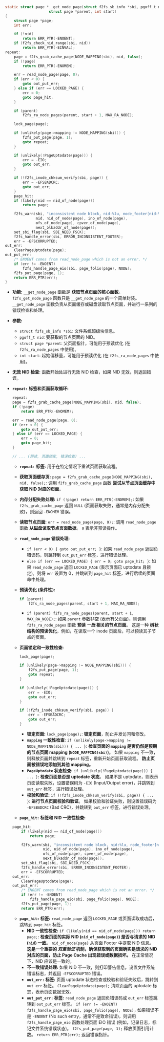 ```c
static struct page *__get_node_page(struct f2fs_sb_info *sbi, pgoff_t nid,
					struct page *parent, int start)
{
	struct page *page;
	int err;

	if (!nid)
		return ERR_PTR(-ENOENT);
	if (f2fs_check_nid_range(sbi, nid))
		return ERR_PTR(-EINVAL);
repeat:
	page = f2fs_grab_cache_page(NODE_MAPPING(sbi), nid, false);
	if (!page)
		return ERR_PTR(-ENOMEM);

	err = read_node_page(page, 0);
	if (err < 0) {
		goto out_put_err;
	} else if (err == LOCKED_PAGE) {
		err = 0;
		goto page_hit;
	}

	if (parent)
		f2fs_ra_node_pages(parent, start + 1, MAX_RA_NODE);

	lock_page(page);

	if (unlikely(page->mapping != NODE_MAPPING(sbi))) {
		f2fs_put_page(page, 1);
		goto repeat;
	}

	if (unlikely(!PageUptodate(page))) {
		err = -EIO;
		goto out_err;
	}

	if (!f2fs_inode_chksum_verify(sbi, page)) {
		err = -EFSBADCRC;
		goto out_err;
	}
	page_hit:
	if (likely(nid == nid_of_node(page)))
		return page;

	f2fs_warn(sbi, "inconsistent node block, nid:%lu, node_footer[nid:%u,ino:%u,ofs:%u,cpver:%llu,blkaddr:%u]",
			  nid, nid_of_node(page), ino_of_node(page),
			  ofs_of_node(page), cpver_of_node(page),
			  next_blkaddr_of_node(page));
	set_sbi_flag(sbi, SBI_NEED_FSCK);
	f2fs_handle_error(sbi, ERROR_INCONSISTENT_FOOTER);
	err = -EFSCORRUPTED;
out_err:
	ClearPageUptodate(page);
out_put_err:
	/* ENOENT comes from read_node_page which is not an error. */
	if (err != -ENOENT)
		f2fs_handle_page_eio(sbi, page_folio(page), NODE);
	f2fs_put_page(page, 1);
	return ERR_PTR(err);
}
```

*   **功能:** `__get_node_page` 函数是 **获取节点页面的核心函数**。  `f2fs_get_node_page` 函数只是 `__get_node_page` 的一个简单封装。  `__get_node_page` 函数负责从页面缓存或磁盘读取节点页面，并进行一系列的错误检查和处理。

*   **参数:**
    *   `struct f2fs_sb_info *sbi`: 文件系统超级块信息。
    *   `pgoff_t nid`:  要获取的节点页面的 NID。
    *   `struct page *parent`:  父页面指针，可能用于预读优化 (在 `f2fs_ra_node_pages` 中使用)。
    *   `int start`:  起始偏移量，可能用于预读优化 (在 `f2fs_ra_node_pages` 中使用)。

*   **无效 NID 检查:**  函数开始处进行无效 NID 检查，如果 NID 无效，则返回错误。

*   **`repeat:` 标签和页面获取循环:**
    ```c
	repeat:
	page = f2fs_grab_cache_page(NODE_MAPPING(sbi), nid, false);
	if (!page)
		return ERR_PTR(-ENOMEM);

	err = read_node_page(page, 0);
	if (err < 0) {
		goto out_put_err;
	} else if (err == LOCKED_PAGE) {
		err = 0;
		goto page_hit;
	}

	// ... (预读, 页面锁定, 错误检查) ...
    ```
    *   **`repeat:` 标签:**  用于在特定情况下重试页面获取流程。
    *   **获取页面缓存页:**  `page = f2fs_grab_cache_page(NODE_MAPPING(sbi), nid, false);`:  调用 `f2fs_grab_cache_page` 函数 **尝试从节点页面缓存中获取 NID 对应的页面**。
    *   **内存分配失败处理:**  `if (!page) return ERR_PTR(-ENOMEM);`:  如果 `f2fs_grab_cache_page` 返回 `NULL` (页面获取失败，通常是内存分配失败)，则返回 `-ENOMEM` 错误。
    *   **读取节点页面:**  `err = read_node_page(page, 0);`:  调用 `read_node_page` 函数 **从磁盘读取节点页面数据**。  `0` 表示非预读操作。
    *   **`read_node_page` 错误处理:**
        *   `if (err < 0) { goto out_put_err; }`:  如果 `read_node_page` 返回负错误码，则跳转到 `out_put_err` 标签，进行错误处理。
        *   `else if (err == LOCKED_PAGE) { err = 0; goto page_hit; }`:  如果 `read_node_page` 返回 `LOCKED_PAGE` (表示页面已 uptodate 且锁定)，则将 `err` 设置为 0，并跳转到 `page_hit` 标签，进行后续的页面命中处理。

    *   **预读优化 (条件性):**
        ```c
        if (parent)
            f2fs_ra_node_pages(parent, start + 1, MAX_RA_NODE);
        ```
        *   `if (parent) f2fs_ra_node_pages(parent, start + 1, MAX_RA_NODE);`:  如果 `parent` 参数非空 (表示有父页面)，则调用 `f2fs_ra_node_pages` 函数 **预读 *一批* 相关的节点页面**。  这是一种 **树状结构的预读优化**，例如，在读取一个 inode 页面后，可以预读其子节点的页面。

    *   **页面锁定和一致性检查:**
        ```c
        lock_page(page);

        if (unlikely(page->mapping != NODE_MAPPING(sbi))) {
            f2fs_put_page(page, 1);
            goto repeat;
        }

        if (unlikely(!PageUptodate(page))) {
            err = -EIO;
            goto out_err;
        }

        if (!f2fs_inode_chksum_verify(sbi, page)) {
            err = -EFSBADCRC;
            goto out_err;
        }
        ```
        *   **锁定页面:**  `lock_page(page);`:  **锁定页面**，防止并发访问和修改。
        *   **`mapping` 一致性检查:**  `if (unlikely(page->mapping != NODE_MAPPING(sbi))) { ... }`:  **检查页面的 `mapping` 是否仍然是预期的节点页面 mapping (`NODE_MAPPING(sbi)`)**。  如果 `mapping` 不一致，则释放页面并跳转到 `repeat` 标签，重新开始页面获取流程。  **防止页面被错误地添加到其他 mapping。**
        *   **`PageUptodate` 状态检查:**  `if (unlikely(!PageUptodate(page))) { ... }`:  **检查页面是否是 uptodate 状态**。  如果不是 uptodate，则表示页面读取失败，设置错误码为 `-EIO` (Input/Output error)，并跳转到 `out_err` 标签，进行错误处理。
        *   **校验和验证:**  `if (!f2fs_inode_chksum_verify(sbi, page)) { ... }`:  **进行节点页面校验和验证**。  如果校验和验证失败，则设置错误码为 `-EFSBADCRC` (Bad CRC)，并跳转到 `out_err` 标签，进行错误处理。

    *   **`page_hit:` 标签和 NID 一致性检查:**
	```c
	page_hit:
        if (likely(nid == nid_of_node(page)))
            return page;

        f2fs_warn(sbi, "inconsistent node block, nid:%lu, node_footer[nid:%u,ino:%u,ofs:%u,cpver:%llu,blkaddr:%u]",
                  nid, nid_of_node(page), ino_of_node(page),
                  ofs_of_node(page), cpver_of_node(page),
                  next_blkaddr_of_node(page));
        set_sbi_flag(sbi, SBI_NEED_FSCK);
        f2fs_handle_error(sbi, ERROR_INCONSISTENT_FOOTER);
        err = -EFSCORRUPTED;
 	out_err:
        ClearPageUptodate(page);
 	out_put_err:
        /* ENOENT comes from read_node_page which is not an error. */
        if (err != -ENOENT)
            f2fs_handle_page_eio(sbi, page_folio(page), NODE);
        f2fs_put_page(page, 1);
        return ERR_PTR(err);
	```
  	*   **`page_hit:` 标签:**  `read_node_page` 返回 `LOCKED_PAGE` 或页面读取成功后，跳转到 `page_hit` 标签。
        *   **NID 一致性检查:**  `if (likely(nid == nid_of_node(page))) return page;`:  **检查页面的实际 NID (`nid_of_node(page)`) 是否与请求的 NID (`nid`) 一致**。  `nid_of_node(page)` 从页面 Footer 中提取 NID 信息。  **这是一个重要的 *双重验证* 机制，确保获取到的页面确实是请求的 NID 对应的页面，防止 Page Cache 出现错误或数据损坏。**  在正常情况下，NID 应该是一致的。
        *   **不一致错误处理:**  如果 NID 不一致，则打印警告信息，设置文件系统错误标志，并返回 `-EFSCORRUPTED` 错误。
        *   **`out_err:` 标签:**  页面 uptodate 状态检查或校验和验证失败后，跳转到 `out_err` 标签。  `ClearPageUptodate(page);` 清除页面的 uptodate 标志，表示页面数据无效。
        *   **`out_put_err:` 标签:**  `read_node_page` 返回负错误码或 `out_err` 标签跳转到 `out_put_err` 标签。  `if (err != -ENOENT) f2fs_handle_page_eio(sbi, page_folio(page), NODE);` 如果错误不是 `-ENOENT` (No such entry，通常不是致命错误)，则调用 `f2fs_handle_page_eio` 函数处理页面 EIO 错误 (例如，记录日志，标记文件系统错误状态)。  `f2fs_put_page(page, 1);` 释放页面引用计数。  `return ERR_PTR(err);` 返回错误指针。

